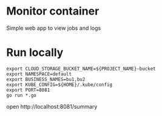 # Monitor container
Simple web app to view jobs and logs 

# Run locally
```
export CLOUD_STORAGE_BUCKET_NAME=${PROJECT_NAME}-bucket
export NAMESPACE=default
export BUSINESS_NAMES=bu1,bu2
export KUBE_CONFIG=${HOME}/.kube/config
export PORT=8081
go run *.go
```
open http://localhost:8081/summary